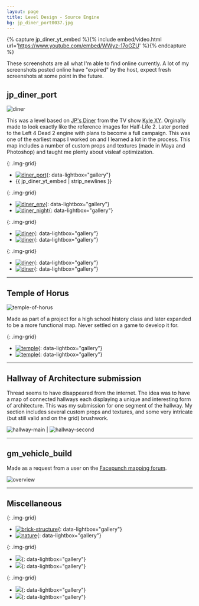 ```yaml
---
layout: page
title: Level Design - Source Engine
bg: jp_diner_port0037.jpg
---
```


{% capture jp_diner_yt_embed %}{% include embed/video.html url='https://www.youtube.com/embed/WWyz-17oGZU' %}{% endcapture %}

These screenshots are all what I'm able to find online currently. A lot of my
screenshots posted online have "expired" by the host, expect fresh screenshots
at some point in the future.

## jp_diner_port

![diner](/img/level-design/source/slider_jps_diner.png)

This was a level based on [JP's Diner](http://kylexy.wikia.com/wiki/JP's_Diner)
from the TV show [Kyle XY](https://en.wikipedia.org/wiki/Kyle_XY). Orginally
made to look exactly like the reference images for Half-Life 2. Later ported to
the Left 4 Dead 2 engine with plans to become a full campaign. This was one of
the earliest maps I worked on and I learned a lot in the process. This map
includes a number of custom props and textures (made in Maya and Photoshop)
and taught me plenty about visleaf optimization.

 {: .img-grid}
 - [![diner_port][1]][1]{: data-lightbox="gallery"}
 - {{ jp_diner_yt_embed | strip_newlines }}

 {: .img-grid}
 - [![diner_env][2]][2]{: data-lightbox="gallery"}
 - [![diner_night][3]][3]{: data-lightbox="gallery"}

 {: .img-grid}
 - [![diner][4]][4]{: data-lightbox="gallery"}
 - [![diner][5]][5]{: data-lightbox="gallery"}

 {: .img-grid}
 - [![diner][6]][6]{: data-lightbox="gallery"}
 - [![diner][7]][7]{: data-lightbox="gallery"}

-----

## Temple of Horus

![temple-of-horus](/img/level-design/source/slider_temple_of_horus.png)

Made as part of a project for a high school history class and later expanded
to be a more functional map. Never settled on a game to develop it for.

 {: .img-grid}
 - [![temple][8]][8]{: data-lightbox="gallery"}
 - [![temple][9]][9]{: data-lightbox="gallery"}

-----

## Hallway of Architecture submission

Thread seems to have disappeared from the internet. The idea was to have a map
of connected hallways each displaying a unique and interesting form of
architecture. This was my submission for one segment of the hallway. My
section includes several custom props and textures, and some very intricate
(but still valid and on the grid) brushwork.

![hallway-main](/img/level-design/source/robmaister12_hallway_final0001.jpg) | ![hallway-second](/img/level-design/source/robmaister12_hallway_final0003.jpg)

-----

## gm_vehicle_build

Made as a request from a user on the [Facepunch mapping forum](https://facepunch.com/forumdisplay.php?f=38).

![overview](/img/level-design/source/gmvehiclebuildtest20002vs8.jpg)

-----

## Miscellaneous

 {: .img-grid}
 - [![brick-structure][10]][10]{: data-lightbox="gallery"}
 - [![nature][11]][11]{: data-lightbox="gallery"}

 {: .img-grid}
 - [![][12]][12]{: data-lightbox="gallery"}
 - [![][13]][13]{: data-lightbox="gallery"}

  {: .img-grid}
 - [![][14]][14]{: data-lightbox="gallery"}
 - [![][15]][15]{: data-lightbox="gallery"}

[1]: /img/level-design/source/jp_diner_port0037.jpg
[2]: /img/level-design/source/jp_diner_env0001.jpg
[3]: /img/level-design/source/jp_diner_night0004.jpg
[4]: /img/level-design/source/jp_diner0034.jpg
[5]: /img/level-design/source/jp_diner0014.jpg
[6]: /img/level-design/source/jp_diner0007.jpg
[7]: /img/level-design/source/jp_diner0003.jpg
[8]: /img/level-design/source/temple_of_horus_sp_0010002.jpg
[9]: /img/level-design/source/temple_of_horus_sp0004.jpg
[10]: /img/level-design/source/slider_brick_structure.png
[11]: /img/level-design/source/slider_nature_hl2.png
[12]: /img/level-design/source/courtyard0000.jpg
[13]: /img/level-design/source/english_art_deco0000.jpg
[14]: /img/level-design/source/128mapchallenge0003.jpg
[15]: /img/level-design/source/smallcylindrycalstructure0000.jpg